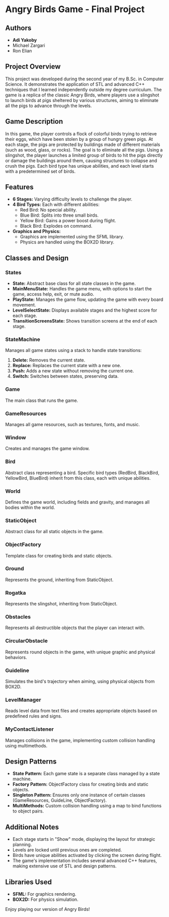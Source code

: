 # Angry Birds Game - Final Project

## Authors
- **Adi Yakoby**
- Michael Zargari 
- Ron Elian 

## Project Overview
This project was developed during the second year of my B.Sc. in Computer Science. It demonstrates the application of STL and advanced C++ techniques that I learned independently outside my degree curriculum. The game is a replica of the classic Angry Birds, where players use a slingshot to launch birds at pigs sheltered by various structures, aiming to eliminate all the pigs to advance through the levels.

## Game Description
In this game, the player controls a flock of colorful birds trying to retrieve their eggs, which have been stolen by a group of hungry green pigs. At each stage, the pigs are protected by buildings made of different materials (such as wood, glass, or rocks). The goal is to eliminate all the pigs. Using a slingshot, the player launches a limited group of birds to hit the pigs directly or damage the buildings around them, causing structures to collapse and crush the pigs. Each bird type has unique abilities, and each level starts with a predetermined set of birds.

## Features
- **6 Stages:** Varying difficulty levels to challenge the player.
- **4 Bird Types:** Each with different abilities:
  - Red Bird: No special ability.
  - Blue Bird: Splits into three small birds.
  - Yellow Bird: Gains a power boost during flight.
  - Black Bird: Explodes on command.
- **Graphics and Physics:** 
  - Graphics are implemented using the SFML library.
  - Physics are handled using the BOX2D library.

## Classes and Design
### States
- **State:** Abstract base class for all state classes in the game.
- **MainMenuState:** Handles the game menu, with options to start the game, access help, exit, or mute audio.
- **PlayState:** Manages the game flow, updating the game with every board movement.
- **LevelSelectState:** Displays available stages and the highest score for each stage.
- **TransitionScreensState:** Shows transition screens at the end of each stage.

### StateMachine
Manages all game states using a stack to handle state transitions:
1. **Delete:** Removes the current state.
2. **Replace:** Replaces the current state with a new one.
3. **Push:** Adds a new state without removing the current one.
4. **Switch:** Switches between states, preserving data.

### Game
The main class that runs the game.

### GameResources
Manages all game resources, such as textures, fonts, and music.

### Window
Creates and manages the game window.

### Bird
Abstract class representing a bird. Specific bird types (RedBird, BlackBird, YellowBird, BlueBird) inherit from this class, each with unique abilities.

### World
Defines the game world, including fields and gravity, and manages all bodies within the world.

### StaticObject
Abstract class for all static objects in the game.

### ObjectFactory
Template class for creating birds and static objects.

### Ground
Represents the ground, inheriting from StaticObject.

### Rogatka
Represents the slingshot, inheriting from StaticObject.

### Obstacles
Represents all destructible objects that the player can interact with.

### CircularObstacle
Represents round objects in the game, with unique graphic and physical behaviors.

### Guideline
Simulates the bird's trajectory when aiming, using physical objects from BOX2D.

### LevelManager
Reads level data from text files and creates appropriate objects based on predefined rules and signs.

### MyContactListener
Manages collisions in the game, implementing custom collision handling using multimethods.

## Design Patterns
- **State Pattern:** Each game state is a separate class managed by a state machine.
- **Factory Pattern:** ObjectFactory class for creating birds and static objects.
- **Singleton Pattern:** Ensures only one instance of certain classes (GameResources, GuideLine, ObjectFactory).
- **MultiMethods:** Custom collision handling using a map to bind functions to object pairs.

## Additional Notes
- Each stage starts in "Show" mode, displaying the layout for strategic planning.
- Levels are locked until previous ones are completed.
- Birds have unique abilities activated by clicking the screen during flight.
- The game's implementation includes several advanced C++ features, making extensive use of STL and design patterns.

## Libraries Used
- **SFML:** For graphics rendering.
- **BOX2D:** For physics simulation.

Enjoy playing our version of Angry Birds!

